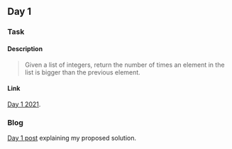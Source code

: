 ## Day 1
### Task
#### Description
> Given a list of integers, return the number of times an element in the list is bigger than the previous element.
#### Link
[Day 1 2021](https://adventofcode.com/2021/day/1).

### Blog
[Day 1 post](https://ericlloyd.net/kotlin/2021/12/01/advent-of-code-in-kotlin-day-1.html) explaining my proposed solution.
